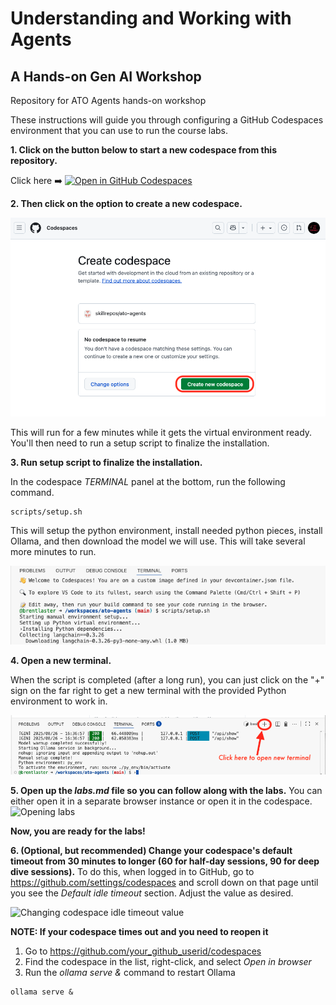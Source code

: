 # Understanding and Working with Agents
## A Hands-on Gen AI Workshop

Repository for ATO Agents hands-on workshop

These instructions will guide you through configuring a GitHub Codespaces environment that you can use to run the course labs. 

**1. Click on the button below to start a new codespace from this repository.**

Click here ➡️  [![Open in GitHub Codespaces](https://github.com/codespaces/badge.svg)](https://codespaces.new/skillrepos/ato-agents?quickstart=1)

**2. Then click on the option to create a new codespace.**

![Creating new codespace from button](./images/ato-a1.png?raw=true "Creating new codespace from button")

This will run for a few minutes while it gets the virtual environment ready. You'll then need to run a setup script to finalize the installation.

**3. Run setup script to finalize the installation.**

In the codespace *TERMINAL* panel at the bottom, run the following command.

```
scripts/setup.sh
```

This will setup the python environment, install needed python pieces, install Ollama, and then download the model we will use. This will take several more minutes to run. 

![Final prep](./images/atoa2.png?raw=true "Final prep")


**4. Open a new terminal.**

When the script is completed (after a long run), you can just click on the "+" sign on the far right to get a new terminal with the provided Python environment to work in.

![New terminal](./images/atoa3.png?raw=true "New terminal")

**5. Open up the *labs.md* file so you can follow along with the labs.**
You can either open it in a separate browser instance or open it in the codespace. 
![Opening labs](./images/aip4.png?raw=true "Opening labs")

**Now, you are ready for the labs!**

**6. (Optional, but recommended) Change your codespace's default timeout from 30 minutes to longer (60 for half-day sessions, 90 for deep dive sessions).**
To do this, when logged in to GitHub, go to https://github.com/settings/codespaces and scroll down on that page until you see the *Default idle timeout* section. Adjust the value as desired.

![Changing codespace idle timeout value](./images/aa4.png?raw=true "Changing codespace idle timeout value")

**NOTE: If your codespace times out and you need to reopen it**

1. Go to https://github.com/your_github_userid/codespaces
2. Find the codespace in the list, right-click, and select *Open in browser*
3. Run the *ollama serve &* command to restart Ollama
```
ollama serve &
```

<br/><br/>


